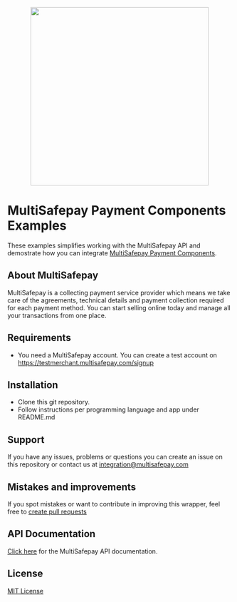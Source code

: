 <p align="center">
  <img src="https://www.multisafepay.com/img/multisafepaylogo.svg" width="400px" position="center">
</p>

# MultiSafepay Payment Components Examples
These examples simplifies working with the MultiSafepay API and demostrate how you can integrate [MultiSafepay Payment Components](https://docs.multisafepay.com/payment-components/).

## About MultiSafepay
MultiSafepay is a collecting payment service provider which means we take care of the agreements, technical details and payment collection required for each payment method. You can start selling online today and manage all your transactions from one place.

## Requirements
- You need a MultiSafepay account. You can create a test account on https://testmerchant.multisafepay.com/signup

## Installation
- Clone this git repository.
- Follow instructions per programming language and app under README.md

## Support
If you have any issues, problems or questions you can create an issue on this repository or contact us at <a href="mailto:integration@multisafepay.com">integration@multisafepay.com</a>

## Mistakes and improvements 
If you spot mistakes or want to contribute in improving this wrapper, feel free to [create pull requests](https://github.com/MultiSafepay/payment-components-examples/pulls)

## API Documentation
[Click here](https://docs.multisafepay.com/api/) for the MultiSafepay API documentation.

## License
[MIT License](https://github.com/MultiSafepay/payment-components-examples/blob/master/LICENSE)
